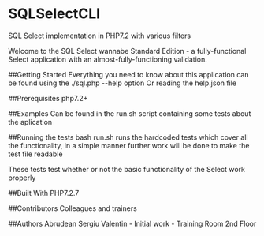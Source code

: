 # SQLSelectCLI
SQL Select implementation in PHP7.2 with various filters

Welcome to the SQL Select wannabe Standard Edition - a fully-functional Select application with an almost-fully-functioning validation.

##Getting Started
Everything you need to know about this application can be found using the ./sql.php --help option 
Or reading the help.json file

##Prerequisites
php7.2+

##Examples
Can be found in the run.sh script containing some tests about the aplication


##Running the tests
bash run.sh runs the hardcoded tests which cover all the functionality, in a simple manner
further work will be done to make the test file readable

These tests test whether or not the basic functionality of the Select work properly

##Built With
PHP7.2.7


##Contributors
Colleagues and trainers


##Authors
Abrudean Sergiu Valentin - Initial work - Training Room 2nd Floor
